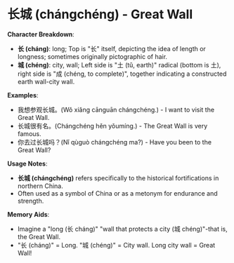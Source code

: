 # **长城 (chángchéng) - Great Wall**

**Character Breakdown**:  
- **长 (cháng)**: long; Top is "长" itself, depicting the idea of length or longness; sometimes originally pictographic of hair.  
- **城 (chéng)**: city, wall; Left side is "土 (tǔ, earth)" radical (bottom is 土), right side is "成 (chéng, to complete)", together indicating a constructed earth wall-city wall.

**Examples**:  
- 我想参观长城。(Wǒ xiǎng cānguān chángchéng.) - I want to visit the Great Wall.  
- 长城很有名。(Chángchéng hěn yǒumíng.) - The Great Wall is very famous.  
- 你去过长城吗？(Nǐ qùguò chángchéng ma?) - Have you been to the Great Wall?

**Usage Notes**:  
- **长城 (chángchéng)** refers specifically to the historical fortifications in northern China.  
- Often used as a symbol of China or as a metonym for endurance and strength.

**Memory Aids**:  
- Imagine a "long (长 cháng)" "wall that protects a city (城 chéng)"-that is, the Great Wall.  
- "长 (cháng)" = Long. "城 (chéng)" = City wall. Long city wall = Great Wall!